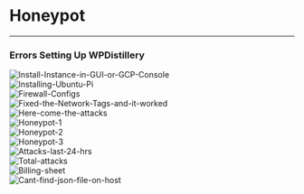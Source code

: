 # Honeypot
<hr>
<b><h3>Errors Setting Up WPDistillery</h3></b>
<img src="https://i.ibb.co/JC2pkhN/Install-Instance-in-GUI-or-GCP-Console.png" alt="Install-Instance-in-GUI-or-GCP-Console" border="0"></a><br>
<img src="https://i.ibb.co/VvCnbKw/Installing-Ubuntu-Pi.png" alt="Installing-Ubuntu-Pi" border="0"></a><br>
<img src="https://i.ibb.co/kMBCMQX/Firewall-Configs.png" alt="Firewall-Configs" border="0"></a><br>
<img src="https://i.ibb.co/hWPXwdG/Fixed-the-Network-Tags-and-it-worked.png" alt="Fixed-the-Network-Tags-and-it-worked" border="0"></a><br>
<img src="https://i.ibb.co/0BFTqjT/Here-come-the-attacks.png" alt="Here-come-the-attacks" border="0"></a><br>
<img src="https://i.ibb.co/Jsj8XH1/Honeypot-1.png" alt="Honeypot-1" border="0"></a><br>
<img src="https://i.ibb.co/BN42xL3/Honeypot-2.png" alt="Honeypot-2" border="0"></a><br>
<img src="https://i.ibb.co/VtCnLN6/Honeypot-3.png" alt="Honeypot-3" border="0"></a><br>
<img src="https://i.ibb.co/kQgZfyp/Attacks-last-24-hrs.png" alt="Attacks-last-24-hrs" border="0"></a><br>
<img src="https://i.ibb.co/B6qYzcj/Total-attacks.png" alt="Total-attacks" border="0"></a><br>
<img src="https://i.ibb.co/vZgzRnP/Billing-sheet.png" alt="Billing-sheet" border="0"></a><br>
<img src="https://i.ibb.co/3WdJcKX/Cant-find-json-file-on-host.png" alt="Cant-find-json-file-on-host" border="0"></a><br>
